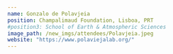 ```yaml
---
name: Gonzalo de Polavjeia
position: Champalimaud Foundation, Lisboa, PRT
#position3: School of Earth & Atmospheric Sciences
image_path: /new_imgs/attendees/Polavjeia.jpeg
website: "https://www.polaviejalab.org/"
---
```

